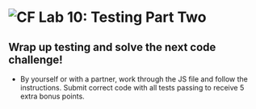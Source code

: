 ![CF](https://i.imgur.com/7v5ASc8.png)  Lab 10: Testing Part Two
=======
## Wrap up testing and solve the next code challenge!

- By yourself or with a partner, work through the JS file and follow the instructions.
  Submit correct code with all tests passing to receive 5 extra bonus points.
